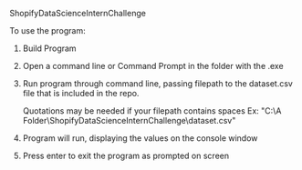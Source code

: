 ShopifyDataScienceInternChallenge

To use the program:

1. Build Program

2. Open a command line or Command Prompt in the folder with the .exe

3. Run program through command line, passing filepath to the dataset.csv 
   file that is included in the repo.
   
   Quotations may be needed if your filepath contains spaces
   Ex: "C:\A Folder\ShopifyDataScienceInternChallenge\dataset.csv"

4. Program will run, displaying the values on the console window

5. Press enter to exit the program as prompted on screen

